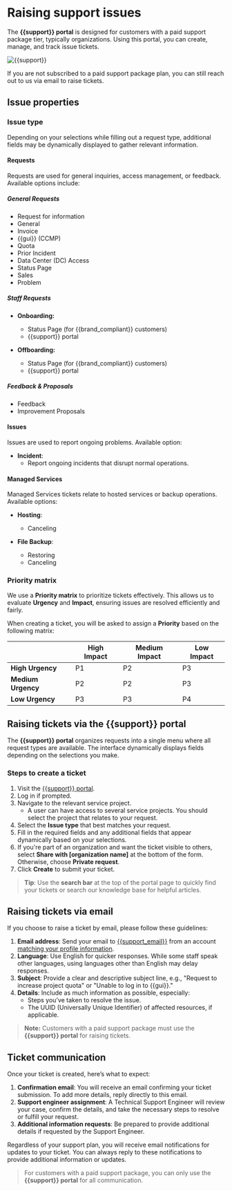 # Raising support issues

The **{{support}} portal** is designed for customers with a paid support package tier, typically organizations.
Using this portal, you can create, manage, and track issue tickets.

![{{support}}](./assets/01-service-center-portal.png)

If you are not subscribed to a paid support package plan, you can still reach out to us via email to raise tickets.

## Issue properties

### Issue type

Depending on your selections while filling out a request type, additional fields may be dynamically displayed to gather relevant information.

#### Requests

Requests are used for general inquiries, access management, or feedback.
Available options include:

##### General Requests

- Request for information
- General
- Invoice
- {{gui}} (CCMP)
- Quota
- Prior Incident
- Data Center (DC) Access
- Status Page
- Sales
- Problem

##### Staff Requests

- **Onboarding:**
    - Status Page (for {{brand_compliant}} customers)
    - {{support}} portal

- **Offboarding:**
    - Status Page (for {{brand_compliant}} customers)
    - {{support}} portal

##### Feedback & Proposals
- Feedback
- Improvement Proposals

#### Issues

Issues are used to report ongoing problems.
Available option:

- **Incident**:
    - Report ongoing incidents that disrupt normal operations.

#### Managed Services

Managed Services tickets relate to hosted services or backup operations.
Available options:

- **Hosting**:
    - Canceling


- **File Backup**:
    - Restoring
    - Canceling

### Priority matrix

We use a **Priority matrix** to prioritize tickets effectively.
This allows us to evaluate **Urgency** and **Impact**, ensuring issues are resolved efficiently and fairly.

When creating a ticket, you will be asked to assign a **Priority** based on the following matrix:

|                | **High Impact** | **Medium Impact** | **Low Impact** |
|----------------|------------------|-------------------|----------------|
| **High Urgency** | P1               | P2                | P3             |
| **Medium Urgency** | P2               | P2                | P3             |
| **Low Urgency**    | P3               | P3                | P4             |

## Raising tickets via the {{support}} portal

The **{{support}} portal** organizes requests into a single menu where all request types are available.
The interface dynamically displays fields depending on the selections you make.

### Steps to create a ticket

1. Visit the [{{support}} portal](https://{{support_domain}}/servicedesk).
2. Log in if prompted.  
3. Navigate to the relevant service project.
     - A user can have access to several service projects.
       You should select the project that relates to your request.
4. Select the **Issue type** that best matches your request.
5. Fill in the required fields and any additional fields that appear dynamically based on your selections.
6. If you're part of an organization and want the ticket visible to others, select **Share with [organization name]** at the bottom of the form.
   Otherwise, choose **Private request**.
7. Click **Create** to submit your ticket.

> **Tip**: Use the **search bar** at the top of the portal page to quickly find your tickets or search our knowledge base for helpful articles.

## Raising tickets via email

If you choose to raise a ticket by email, please follow these guidelines:

1. **Email address**: Send your email to [{{support_email}}](mailto:{{support_email}}) from an account [matching your profile information](../account-billing/change-account-data.md).
2. **Language**: Use English for quicker responses.
   While some staff speak other languages, using languages other than English may delay responses.
3. **Subject**: Provide a clear and descriptive subject line, e.g., "Request to increase project quota" or "Unable to log in to {{gui}}."
4. **Details**: Include as much information as possible, especially:
     - Steps you’ve taken to resolve the issue.
     - The UUID (Universally Unique Identifier) of affected resources, if applicable.

> **Note:** Customers with a paid support package must use the **{{support}} portal** for raising tickets.

## Ticket communication

Once your ticket is created, here’s what to expect:

1. **Confirmation email**: You will receive an email confirming your ticket submission.
   To add more details, reply directly to this email.
2. **Support engineer assignment**: A Technical Support Engineer will review your case, confirm the details, and take the necessary steps to resolve or fulfill your request.  
3. **Additional information requests**: Be prepared to provide additional details if requested by the Support Engineer.

Regardless of your support plan, you will receive email notifications for updates to your ticket.
You can always reply to these notifications to provide additional information or updates.

> For customers with a paid support package, you can only use the **{{support}} portal** for all communication.
